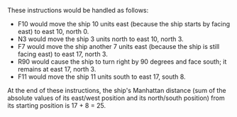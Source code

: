 These instructions would be handled as follows:

- F10 would move the ship 10 units east (because the ship starts by facing east) to east 10, north 0.
- N3 would move the ship 3 units north to east 10, north 3.
- F7 would move the ship another 7 units east (because the ship is still facing east) to east 17, north 3.
- R90 would cause the ship to turn right by 90 degrees and face south; it remains at east 17, north 3.
- F11 would move the ship 11 units south to east 17, south 8.

At the end of these instructions, the ship's Manhattan distance (sum of the absolute values of its east/west position and its north/south position) from its starting position is 17 + 8 = 25.